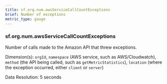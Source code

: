 ```yaml
---
title: sf.org.num.awsServiceCallCountExceptions 
brief: Number of exceptions
metric_type: gauge
---
```

### sf.org.num.awsServiceCallCountExceptions

Number of calls made to the Amazon API that threw exceptions.

Dimension(s): `orgId`, `namespace` (AWS service, such as AWS/Cloudwatch), `method` (the API being called, such as `getMetricStatistics`), `location` (where the exception occurred, either `client` or `server`)


Data Resolution: 5 seconds
